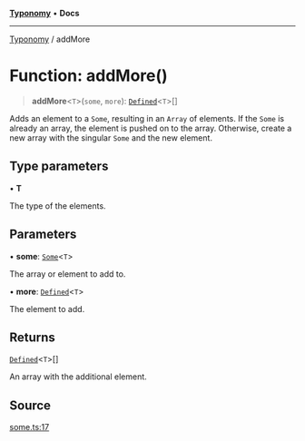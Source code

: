 [**Typonomy**](../README.md) • **Docs**

***

[Typonomy](../globals.md) / addMore

# Function: addMore()

> **addMore**\<`T`\>(`some`, `more`): [`Defined`](../type-aliases/Defined.md)\<`T`\>[]

Adds an element to a `Some`, resulting in an `Array` of elements.
If the `Some` is already an array, the element is pushed on to the array.
Otherwise, create a new array with the singular `Some` and the new element.

## Type parameters

• **T**

The type of the elements.

## Parameters

• **some**: [`Some`](../type-aliases/Some.md)\<`T`\>

The array or element to add to.

• **more**: [`Defined`](../type-aliases/Defined.md)\<`T`\>

The element to add.

## Returns

[`Defined`](../type-aliases/Defined.md)\<`T`\>[]

An array with the additional element.

## Source

[some.ts:17](https://github.com/softcraft-development/typonomy/blob/c5db2fa8cb85771ae57ef1e5ca7f405fc63a6f0d/src/some.ts#L17)
